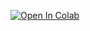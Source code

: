 [![Open In Colab](https://colab.research.google.com/assets/colab-badge.svg)](https://colab.research.google.com/github/DherekAlejandro/geometria/blob/master/mi_script.ipynb)
